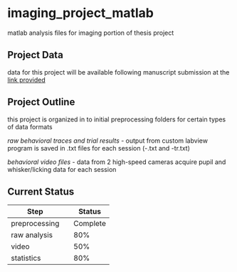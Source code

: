 # imaging_project_matlab
matlab analysis files for imaging portion of thesis project



## Project Data

data for this project will be available following manuscript submission at the [link provided](https://www.google.com)

## Project Outline

this project is organized in to initial preprocessing folders for certain types of data formats

_raw behavioral traces and trial results_ - output from custom labview program is saved in .txt files for each session (-.txt and -tr.txt)

_behavioral video files_ - data from 2 high-speed cameras acquire pupil and whisker/licking data for each session

## Current Status

| Step         |   | Status        |
| ------------ | - | ------------- |
| preprocessing|   | Complete      |
| raw analysis |   | 80%           |
| video        |   | 50%           |
| statistics   |   | 80%           |
